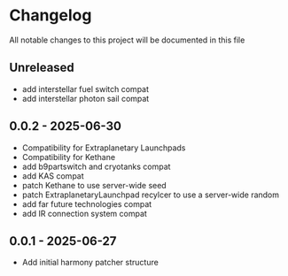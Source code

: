 # Changelog

All notable changes to this project will be documented in this file

## Unreleased

- add interstellar fuel switch compat
- add interstellar photon sail compat


## 0.0.2 - 2025-06-30

- Compatibility for Extraplanetary Launchpads
- Compatibility for Kethane
- add b9partswitch and cryotanks compat
- add KAS compat
- patch Kethane to use server-wide seed
- patch ExtraplanetaryLaunchpad recylcer to use a server-wide random
- add far future technologies compat
- add IR connection system compat


## 0.0.1 - 2025-06-27

- Add initial harmony patcher structure
